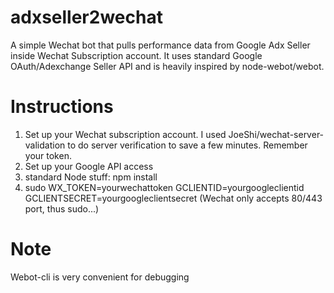 # adxseller2wechat
A simple Wechat bot that pulls performance data from Google Adx Seller inside Wechat Subscription account. It uses standard Google OAuth/Adexchange Seller API and is heavily inspired by node-webot/webot.

# Instructions
1. Set up your Wechat subscription account. I used JoeShi/wechat-server-validation to do server verification to save a few minutes. Remember your token.
2. Set up your Google API access
3. standard Node stuff: npm install 
4. sudo WX_TOKEN=yourwechattoken GCLIENTID=yourgoogleclientid GCLIENTSECRET=yourgoogleclientsecret (Wechat only accepts 80/443 port, thus sudo...)

# Note
Webot-cli is very convenient for debugging


